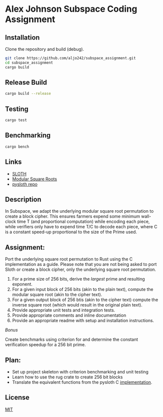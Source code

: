 # Alex Johnson Subspace Coding Assignment

## Installation

Clone the repository and build (debug).

```bash
git clone https://github.com/aljo242/subspace_assignment.git
cd subspace_assignment
cargo build
```
## Release Build

```bash
cargo build --release
```

## Testing

```bash
cargo test
```

## Benchmarking

```bash
cargo bench
```

## Links

* [SLOTH](https://eprint.iacr.org/2015/366)
* [Modular Square Roots](https://citeseerx.ist.psu.edu/viewdoc/download?doi=10.1.1.221.374&rep=rep1&type=pdf)
* [pysloth repo](https://github.com/randomchain/pysloth/blob/master/sloth.c)

## Description

In Subspace, we adapt the underlying modular square root permutation to create a
block cipher. This ensures farmers expend some minimum wall-clock time T (and
proportional computation) while encoding each piece, while verifiers only have to
expend time T/C to decode each piece, where C is a constant speed-up proportional
to the size of the Prime used.

## Assignment:

Port the underlying square root permutation to Rust using the C implementation as
a guide. Please note that you are not being asked to port Sloth or create a block
cipher, only the underlying square root permutation.

1. For a prime size of 256 bits, derive the _largest_ prime and resulting exponent.
2. For a given input block of 256 bits (akin to the plain text), compute the modular square root (akin to the cipher text).
3. For a given output block of 256 btis (akin to the cipher text) compute the inverse square root (which would result in the original plain text).
4. Provide appropriate unit tests and integration tests.
5. Provide appropriate comments and inline documentation
6. Provide an appropriate readme with setup and installation instructions.

_Bonus_

Create benchmarks using criterion for and determine the constant verification speedup for a 256 bit prime.

## Plan:
* Set up project skeleton with criterion benchmarking and unit testing
* Learn how to use the rug crate to create 256 bit blocks
* Translate the equivalent functions from the pysloth C [implementation](https://github.com/randomchain/pysloth/blob/master/sloth.c).

## License
[MIT](https://choosealicense.com/licenses/mit/)